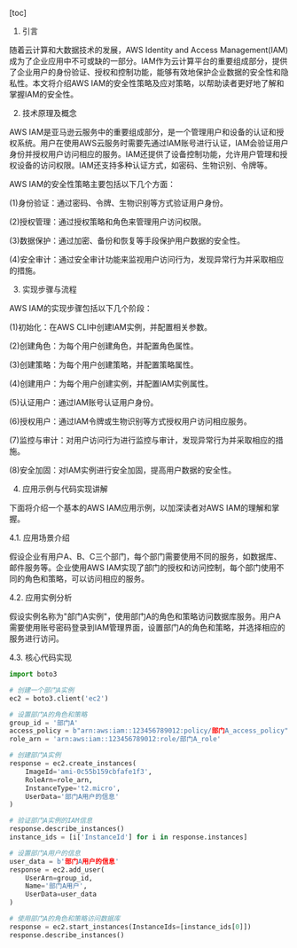 
[toc]                    
                
                
1. 引言

随着云计算和大数据技术的发展，AWS Identity and Access Management(IAM)成为了企业应用中不可或缺的一部分。IAM作为云计算平台的重要组成部分，提供了企业用户的身份验证、授权和控制功能，能够有效地保护企业数据的安全性和隐私性。本文将介绍AWS IAM的安全性策略及应对策略，以帮助读者更好地了解和掌握IAM的安全性。

2. 技术原理及概念

AWS IAM是亚马逊云服务中的重要组成部分，是一个管理用户和设备的认证和授权系统。用户在使用AWS云服务时需要先通过IAM账号进行认证，IAM会验证用户身份并授权用户访问相应的服务。IAM还提供了设备控制功能，允许用户管理和授权设备的访问权限。IAM还支持多种认证方式，如密码、生物识别、令牌等。

AWS IAM的安全性策略主要包括以下几个方面：

(1)身份验证：通过密码、令牌、生物识别等方式验证用户身份。

(2)授权管理：通过授权策略和角色来管理用户访问权限。

(3)数据保护：通过加密、备份和恢复等手段保护用户数据的安全性。

(4)安全审计：通过安全审计功能来监视用户访问行为，发现异常行为并采取相应的措施。

3. 实现步骤与流程

AWS IAM的实现步骤包括以下几个阶段：

(1)初始化：在AWS CLI中创建IAM实例，并配置相关参数。

(2)创建角色：为每个用户创建角色，并配置角色属性。

(3)创建策略：为每个用户创建策略，并配置策略属性。

(4)创建用户：为每个用户创建实例，并配置IAM实例属性。

(5)认证用户：通过IAM账号认证用户身份。

(6)授权用户：通过IAM令牌或生物识别等方式授权用户访问相应服务。

(7)监控与审计：对用户访问行为进行监控与审计，发现异常行为并采取相应的措施。

(8)安全加固：对IAM实例进行安全加固，提高用户数据的安全性。

4. 应用示例与代码实现讲解

下面将介绍一个基本的AWS IAM应用示例，以加深读者对AWS IAM的理解和掌握。

4.1. 应用场景介绍

假设企业有用户A、B、C三个部门，每个部门需要使用不同的服务，如数据库、邮件服务等。企业使用AWS IAM实现了部门的授权和访问控制，每个部门使用不同的角色和策略，可以访问相应的服务。

4.2. 应用实例分析

假设实例名称为"部门A实例"，使用部门A的角色和策略访问数据库服务。用户A需要使用账号密码登录到IAM管理界面，设置部门A的角色和策略，并选择相应的服务进行访问。

4.3. 核心代码实现

```python
import boto3

# 创建一个部门A实例
ec2 = boto3.client('ec2')

# 设置部门A的角色和策略
group_id = '部门A'
access_policy = b"arn:aws:iam::123456789012:policy/部门A_access_policy"
role_arn = 'arn:aws:iam::123456789012:role/部门A_role'

# 创建部门A实例
response = ec2.create_instances(
    ImageId='ami-0c55b159cbfafe1f3',
    RoleArn=role_arn,
    InstanceType='t2.micro',
    UserData='部门A用户的信息'
)

# 验证部门A实例的IAM信息
response.describe_instances()
instance_ids = [i['InstanceId'] for i in response.instances]

# 设置部门A用户的信息
user_data = b'部门A用户的信息'
response = ec2.add_user(
    UserArn=group_id,
    Name='部门A用户',
    UserData=user_data
)

# 使用部门A的角色和策略访问数据库
response = ec2.start_instances(InstanceIds=[instance_ids[0]])
response.describe_instances()
```

